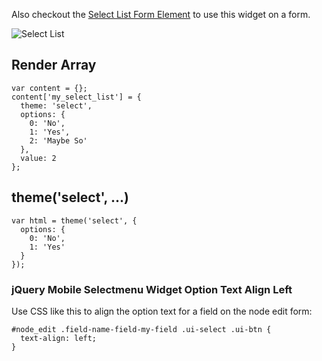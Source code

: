 Also checkout the [Select List Form Element](../Forms/Form_Elements/Select_Lists) to use this widget on a form.

![Select List](http://drupalgap.com/sites/default/files/selectmenu-widget.png)

## Render Array

```
var content = {};
content['my_select_list'] = {
  theme: 'select',
  options: {
    0: 'No',
    1: 'Yes',
    2: 'Maybe So'
  },
  value: 2
};
```

## theme('select', ...)

```
var html = theme('select', {
  options: {
    0: 'No',
    1: 'Yes'
  }
});
```

### jQuery Mobile Selectmenu Widget Option Text Align Left

Use CSS like this to align the option text for a field on the node edit form:

```
#node_edit .field-name-field-my-field .ui-select .ui-btn {
  text-align: left;
}
```